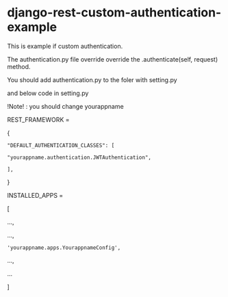 # django-rest-custom-authentication-example


This is example if custom authentication.

The authentication.py file override override the .authenticate(self, request) method.

You should add authentication.py to the foler with setting.py

and below code in setting.py 

!Note! : you should change yourappname 



REST_FRAMEWORK = 

{
    
    "DEFAULT_AUTHENTICATION_CLASSES": [
    
    "yourappname.authentication.JWTAuthentication",
        
    ],
}


INSTALLED_APPS = 

[

 ...,
 
 ...,
 
    'yourappname.apps.YourappnameConfig',
    
 ...,
 
 ...
 
]

 
